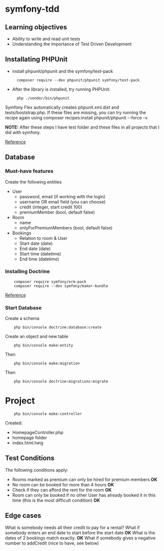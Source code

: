 # symfony-tdd

## Learning objectives
- Ability to write and read unit tests
- Understanding the importance of Test Driven Development

## Installating PHPUnit

* install phpunit/phpunit and the symfony/test-pack
    
        composer require --dev phpunit/phpunit symfony/test-pack

* After the library is installed, try running PHPUnit:

        php ./vendor/bin/phpunit

Symfony Flex automatically creates phpunit.xml.dist and tests/bootstrap.php. If these files are missing, you can try running the recipe again using composer recipes:install phpunit/phpunit --force -v.

<b>NOTE:</b> After these steps I have test folder and these files in all projects that I did with symfony.

[Reference](https://symfony.com/doc/current/testing.html)

## Database

### Must-have features

Create the following entities
- User
    - password, email (if working with the login)
    - username OR email field (you can choose)
    - credit (integer, start credit 100)
    - premiumMember (bool, default false)
- Room
    - name
    - onlyForPremiumMembers (bool, default false)
- Bookings
    - Relation to room & User
    - Start date (date)
    - End date (date)
    - Start time (datetime)
    - End time (datetime)
### Installing Doctrine

        composer require symfony/orm-pack
        composer require --dev symfony/maker-bundle

[Reference](https://symfony.com/doc/current/doctrine.html)

### Start Database

Create a schema

        php bin/console doctrine:database:create

Create an object and new table

        php bin/console make:entity

Then

        php bin/console make:migration

Then 

        php bin/console doctrine:migrations:migrate

# Project

        php bin/console make:controller

Created:
* HomepageController.php 
* homepage folder 
* index.html.twig

## Test Conditions

The following conditions apply:

- Rooms marked as premium can only be hired for premium members <b>OK</b>
- No room can be booked for more than 4 hours <b>OK</b>
- Check if they can afford the rent for the room <b>OK</b>
- Room can only be booked if no other User has already booked it in this time (this is the most difficult condition) <b>OK</b>

## Edge cases

What is somebody needs all their credit to pay for a rental?
What if somebody enters an end date to start before the start date <b>OK</b>
What is the dates of 2 bookings match exactly. <b>OK</b>
What if somebody gives a negative number to addCredit (nice to have, see below)
